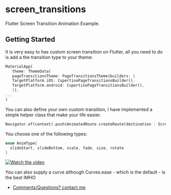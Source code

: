 # screen_transitions

Flutter Screen Transition Animation Example. 

## Getting Started

It is very easy to has custom screen transition on Flutter, all you need to do is add a the transition type to your theme: 

```dart
MaterialApp(
   theme: ThemeData(
   pageTransitionsTheme: PageTransitionsTheme(builders: {
   TargetPlatform.iOS: CupertinoPageTransitionsBuilder(),
   TargetPlatform.android: CupertinoPageTransitionsBuilder(),
   }),
...
)
```

You can also define your own custom transition, I have implemented a simple helper class that make your life easier. 

```dart
Navigator.of(context).push(AnimatedRoute.createRoute(destination : Screen2(), animType: AnimType.slideStart, duration: 450, curve: Curves.ease));
```

You choose one of the following types: 
```dart
enum AnimType{
  slideStart, slideBottom, scale, fade, size, rotate
}
```

[![Watch the video](https://img.youtube.com/vi/k9_zrB3VmW0/hqdefault.jpg)](https://youtu.be/k9_zrB3VmW0)

You can also supply a curve although Curves.ease - which is the default - is the best IMHO

- [Comments/Questions? contact me](https://www.geromino-apps.com)

